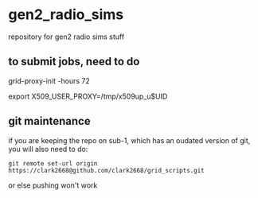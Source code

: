 # gen2_radio_sims
repository for gen2 radio sims stuff

## to submit jobs, need to do
grid-proxy-init -hours 72

export X509_USER_PROXY=/tmp/x509up_u$UID

## git maintenance
if you are keeping the repo on sub-1, which has an oudated version of git, you will also need to do:

`git remote set-url origin https://clark2668@github.com/clark2668/grid_scripts.git`

or else pushing won't work
